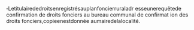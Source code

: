 ‐Letitulairededroitsenregistrésauplanfoncierruraladr esseunerequêtede confirmation de droits fonciers au bureau communal de confirmat ion des droits fonciers,copieenestdonnée aumairedelalocalité.